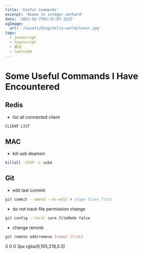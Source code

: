 ```yaml
---
title: 'Useful Commands'
excerpt: 'Roman to integer verhard'
date: '2022-02-7T05:35:07.322Z'
ogImage:
  url: '/assets/blog/hello-world/cover.jpg'
tags:
  - javascript
  - typescript
  - 面试
  - leetcode
---
```


# Some Useful Commands I Have Encountered


## Redis

- list all connected client

```sh
CLIENT LIST
```

## MAC

- kill usb deamon

```sh
killall -STOP -c usbd
```

## Git

- edit last commit 

```sh
git commit --amend --no-edit # stage files first
```

- do not track file permission change

```sh
git config --local core.fileMode false
```

- change remote

```sh
git remote add/remove [name] [link]
```

0 0 0 3px rgba(9,105,218,0.3)
